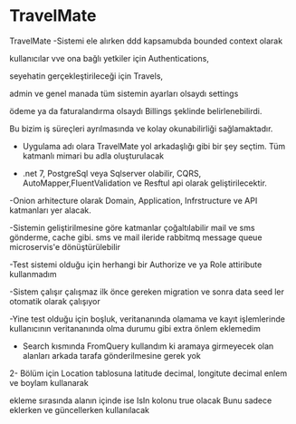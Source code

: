 # TravelMate
TravelMate
-Sistemi ele alırken ddd kapsamubda bounded context olarak 

kullanıcılar vve ona bağlı yetkiler için Authentications,

seyehatin gerçekleştirileceği için Travels,

admin ve genel manada tüm sistemin ayarları olsaydı settings

ödeme ya da faturalandırma olsaydı Billings şeklinde belirlenebilirdi.

Bu bizim iş süreçleri ayrılmasında ve kolay okunabilirliği sağlamaktadır.


- Uygulama adı olara TravelMate yol arkadaşlığı gibi bir şey seçtim. 
Tüm katmanlı mimari bu adla oluşturulacak

- .net 7, PostgreSql veya Sqlserver olabilir, CQRS, AutoMapper,FluentValidation ve Resftul api olarak geliştirilecektir.

-Onion arhitecture olarak Domain, Application, Infrstructure ve API katmanları yer alacak.

-Sistemin geliştirilmesine göre katmanlar çoğaltılabilir mail ve sms gönderme, cache gibi. sms ve mail ileride rabbitmq message queue microservis'e dönüştürülebilir

-Test sistemi olduğu için herhangi bir Authorize ve ya Role attiribute kullanmadım

-Sistem çalışır çalışmaz ilk önce gereken migration ve sonra data seed ler otomatik olarak çalışıyor

-Yine test olduğu için boşluk, veritananında olamama ve kayıt işlemlerinde kullanıcının veritananında olma durumu gibi extra önlem eklemedim

- Search kısmında FromQuery kullandım ki aramaya girmeyecek olan alanları arkada tarafa gönderilmesine gerek yok

2- Bölüm için Location tablosuna latitude decimal, longitute decimal enlem ve boylam kullanarak
 
 ekleme sırasında alanın içinde ise IsIn kolonu true olacak Bunu sadece eklerken ve güncellerken kullanılacak
